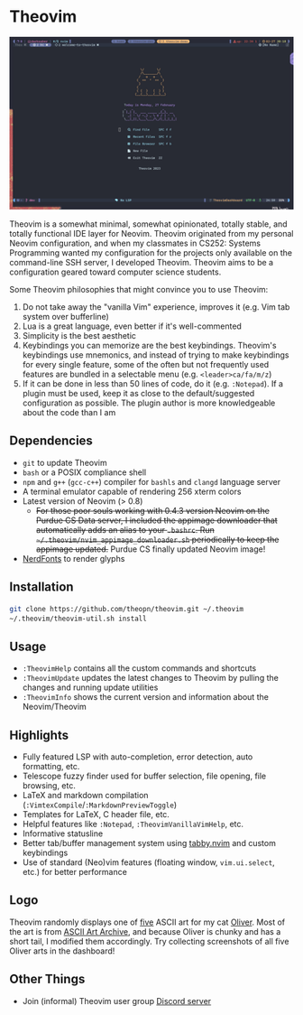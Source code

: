# Theovim

![theovim-banner](./assets/theovim-banner.jpg)

Theovim is a somewhat minimal, somewhat opinionated, totally stable, and totally functional IDE layer for Neovim. Theovim originated from my personal Neovim configuration, and when my classmates in CS252: Systems Programming wanted my configuration for the projects only available on the command-line SSH server, I developed Theovim. Theovim aims to be a configuration geared toward computer science students.

Some Theovim philosophies that might convince you to use Theovim:

1. Do not take away the "vanilla Vim" experience, improves it (e.g. Vim tab system over bufferline)
2. Lua is a great language, even better if it's well-commented
3. Simplicity is the best aesthetic
4. Keybindings you can memorize are the best keybindings. Theovim's keybindings use mnemonics, and instead of trying to make keybindings for every single feature, some of the often but not frequently used features are bundled in a selectable menu (e.g. `<leader>ca/fa/m/z`)
5. If it can be done in less than 50 lines of code, do it (e.g. `:Notepad`). If a plugin must be used, keep it as close to the default/suggested configuration as possible. The plugin author is more knowledgeable about the code than I am

## Dependencies

- `git` to update Theovim
- `bash` or a POSIX compliance shell
- `npm` and `g++` (`gcc-c++`) compiler for `bashls` and `clangd` language server
- A terminal emulator capable of rendering 256 xterm colors
- Latest version of Neovim (> 0.8)
  - ~~For those poor souls working with 0.4.3 version Neovim on the Purdue CS Data server, I included the appimage downloader that automatically adds an alias to your `.bashrc`. Run `~/.theovim/nvim_appimage_downloader.sh` periodically to keep the appimage updated.~~ Purdue CS finally updated Neovim image!
- [NerdFonts](https://www.nerdfonts.com/font-downloads) to render glyphs

## Installation

```bash
git clone https://github.com/theopn/theovim.git ~/.theovim
~/.theovim/theovim-util.sh install
```

## Usage

- `:TheovimHelp` contains all the custom commands and shortcuts
- `:TheovimUpdate` updates the latest changes to Theovim by pulling the changes and running update utilities
- `:TheovimInfo` shows the current version and information about the Neovim/Theovim

## Highlights

- Fully featured LSP with auto-completion, error detection, auto formatting, etc.
- Telescope fuzzy finder used for buffer selection, file opening, file browsing, etc.
- LaTeX and markdown compilation (`:VimtexCompile`/`:MarkdownPreviewToggle`)
- Templates for LaTeX, C header file, etc.
- Helpful features like `:Notepad`, `:TheovimVanillaVimHelp`, etc.
- Informative statusline
- Better tab/buffer management system using [tabby.nvim](https://github.com/nanozuki/tabby.nvim) and custom keybindings
- Use of standard (Neo)vim features (floating window, `vim.ui.select`, etc.) for better performance

## Logo

Theovim randomly displays one of [five](https://github.com/theopn/theovim/blob/main/src/lua/look/dashboard.lua#L11) ASCII art for my cat [Oliver](https://theopark.me/writing/2022-08-10_my_linux_journey_so_far/). Most of the art is from [ASCII Art Archive](https://www.asciiart.eu/animals/cats), and because Oliver is chunky and has a short tail, I modified them accordingly. Try collecting screenshots of all five Oliver arts in the dashboard!

## Other Things

- Join (informal) Theovim user group [Discord server](https://discord.gg/er5EqNdkhH)

